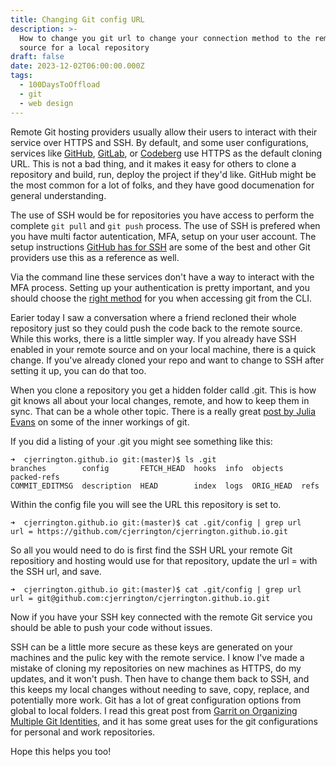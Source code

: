 ```yaml
---
title: Changing Git config URL
description: >-
  How to change you git url to change your connection method to the remote
  source for a local repository
draft: false
date: 2023-12-02T06:00:00.000Z
tags:
  - 100DaysToOffload
  - git
  - web design
---
```


Remote Git hosting providers usually allow their users to interact with their service over HTTPS and SSH. By default, and some user configurations, services like [GitHub](https://github.com/), [GitLab](https://about.gitlab.com/), or [Codeberg](https://codeberg.org/) use HTTPS as the default cloning URL. This is not a bad thing, and it makes it easy for others to clone a repository and build, run, deploy the project if they'd like. GitHub might be the most common for a lot of folks, and they have good documenation for general understanding.

The use of SSH would be for repositories you have access to perform the complete `git pull` and `git push` process. The use of SSH is prefered when you have multi factor autentication, MFA, setup on your user account. The setup instructions [GitHub has for SSH](https://docs.github.com/en/authentication/connecting-to-github-with-ssh) are some of the best and other Git providers use this as a reference as well.

Via the command line these services don't have a way to interact with the MFA process. Setting up your authentication is pretty important, and you should choose the [right method](https://docs.github.com/en/authentication/keeping-your-account-and-data-secure/about-authentication-to-github#authenticating-with-the-command-line) for you when accessing git from the CLI.

Earier today I saw a conversation where a friend recloned their whole repository just so they could push the code back to the remote source. While this works, there is a little simpler way. If you already have SSH enabled in your remote source and on your local machine, there is a quick change. If you've already cloned your repo and want to change to SSH after setting it up, you can do that too.

When you clone a repository you get a hidden folder calld .git. This is how git knows all about your local changes, remote, and how to keep them in sync. That can be a whole other topic. There is a really great [post by Julia Evans](https://jvns.ca/blog/2023/09/14/in-a-git-repository--where-do-your-files-live-/) on some of the inner workings of git.

If you did a listing of your .git you might see something like this:

```shell
➜  cjerrington.github.io git:(master)$ ls .git
branches        config       FETCH_HEAD  hooks  info  objects    packed-refs
COMMIT_EDITMSG  description  HEAD        index  logs  ORIG_HEAD  refs
```

Within the config file you will see the URL this repository is set to.

```shell
➜  cjerrington.github.io git:(master)$ cat .git/config | grep url
url = https://github.com/cjerrington/cjerrington.github.io.git
```

So all you would need to do is first find the SSH URL your remote Git repositiory and hosting would use for that repository, update the url =  with the SSH url, and save.

```shell
➜  cjerrington.github.io git:(master)$ cat .git/config | grep url
url = git@github.com:cjerrington/cjerrington.github.io.git
```

Now if you have your SSH key connected with the remote Git service you should be able to push your code without issues.

SSH can be a little more secure as these keys are generated on your machines and the pulic key with the remote service. I know I've made a mistake of cloning my repositories on new machines as HTTPS, do my updates, and it won't push. Then have to change them back to SSH, and this keeps my local changes without needing to save, copy, replace, and potentially more work. Git has a lot of great configuration options from global to local folders. I read this great post from [Garrit on Organizing Multiple Git Identities](https://garrit.xyz/posts/2023-10-13-organizing-multiple-git-identities), and it has some great uses for the git configurations for personal and work repositories.

Hope this helps you too!
